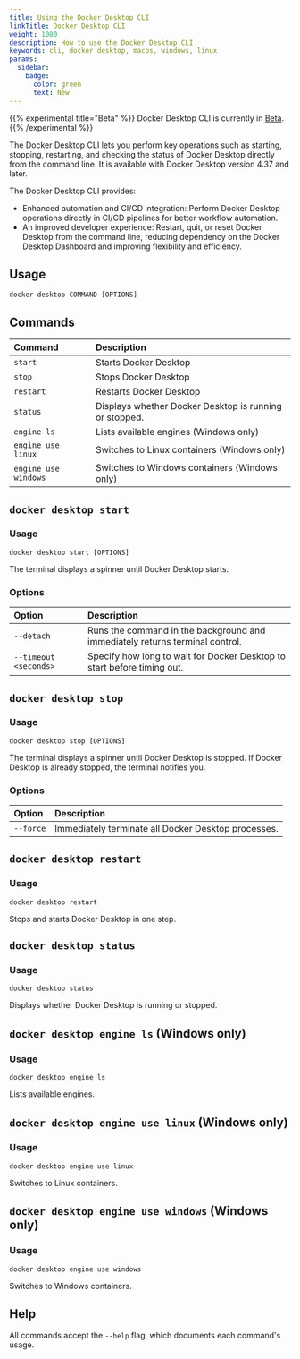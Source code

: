 ```yaml
---
title: Using the Docker Desktop CLI
linkTitle: Docker Desktop CLI
weight: 1000
description: How to use the Docker Desktop CLI
keywords: cli, docker desktop, macos, windows, linux
params:
  sidebar:
    badge:
      color: green
      text: New
---
```


{{% experimental title="Beta" %}}
Docker Desktop CLI is currently in [Beta](../../release-lifecycle.md#beta).
{{% /experimental %}}

The Docker Desktop CLI lets you perform key operations such as starting, stopping, restarting, and checking the status of Docker Desktop directly from the command line. It is available with Docker Desktop version 4.37 and later.

The Docker Desktop CLI provides:

- Enhanced automation and CI/CD integration: Perform Docker Desktop operations directly in CI/CD pipelines for better workflow automation.
- An improved developer experience: Restart, quit, or reset Docker Desktop from the command line, reducing dependency on the Docker Desktop Dashboard and improving flexibility and efficiency.

## Usage

```console
docker desktop COMMAND [OPTIONS]
```

## Commands

| Command              | Description                              |
|:---------------------|:-----------------------------------------|
| `start`              | Starts Docker Desktop                    |
| `stop`               | Stops Docker Desktop                     |
| `restart`            | Restarts Docker Desktop                  |
| `status`             | Displays whether Docker Desktop is running or stopped.       |
| `engine ls`          | Lists available engines (Windows only)   |
| `engine use linux`   | Switches to Linux containers (Windows only) |
| `engine use windows` | Switches to Windows containers (Windows only)                 |

## `docker desktop start`

### Usage

`docker desktop start [OPTIONS]`

The terminal displays a spinner until Docker Desktop starts.

### Options

| Option     | Description                         |
|:-----------|:------------------------------------|
| `--detach` | Runs the command in the background and immediately returns terminal control.     |
| `--timeout <seconds>` | Specify how long to wait for Docker Desktop to start before timing out.    |

## `docker desktop stop`

### Usage

`docker desktop stop [OPTIONS]`

The terminal displays a spinner until Docker Desktop is stopped. If Docker Desktop is already stopped, the terminal notifies you.

### Options

| Option     | Description                         |
|:-----------|:------------------------------------|
| `--force` | Immediately terminate all Docker Desktop processes. |

## `docker desktop restart`

### Usage

`docker desktop restart`

Stops and starts Docker Desktop in one step.

## `docker desktop status`

### Usage

`docker desktop status`

Displays whether Docker Desktop is running or stopped.

## `docker desktop engine ls` (Windows only)

### Usage

`docker desktop engine ls`

Lists available engines.

## `docker desktop engine use linux` (Windows only)

### Usage

`docker desktop engine use linux`

Switches to Linux containers.

## `docker desktop engine use windows` (Windows only)

### Usage

`docker desktop engine use windows`

Switches to Windows containers.

## Help

All commands accept the `--help` flag, which documents each command's usage.
